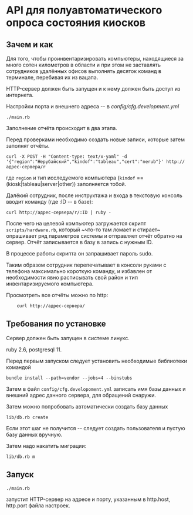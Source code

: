 # API для полуавтоматического опроса состояния киосков

## Зачем и как

Для того, чтобы проинвентаризировать компьютеры, находящиеся за много сотен километров в области
и при этом не заставлять сотрудников удалённых офисов выполнять десяток команд в терминале, перебивая их из вацапа.

HTTP-сервер должен быть запущен и к нему должен быть доступ из интернета.

Настройки порта и внешнего адреса -- в *config/cfg.development.yml*

    ./main.rb

Заполнение отчёта происходит в два этапа.

Перед проверками необходимо создать новые записи, которые затем заполнят отчёты.

    curl -X POST -H "Content-type: text/x-yaml" -d '{"region":"Нерубайский","kindof":"tableau","cert":"nerub"}' http://адрес-сервера/r

где `region` и тип исследуемого компьютера (`kindof` == (kiosk|tableau|server|other)) заполняется тобой.

Далёкий сотрудник, после инструктажа и входа в текстовую консоль вводит команду (где :ID -- в базе):

    curl http://адрес-сервера/r/:ID | ruby -

После чего на целевой компьютер загружается скрипт `scripts/hardware.rb`,
который ~что-то там ломает и стирает~ опрашивает ряд параметров системы и отправляет отчёт обратно на сервер.
Отчёт записывается в базу в запись с нужным ID.

В процессе работы скрипта он запрашивает пароль sudo.

Таким образом сотрудник перепечатывает в консоли руками с телефона максимально короткую команду, и избавлен от необходимости явно расписывать свой район и тип инвентаризируемого компьютера.

Просмотреть все отчёты можно по http:

        curl http://адрес-сервера/

## Требования по установке

Сервер должен быть запущен в системе линукс.

ruby 2.6, postgresql 11.

Перед первым запуском следует установить необходимые библиотеки командой

    bundle install --path=vendor --jobs=4 --binstubs

Затем в файл `config/cfg.developoment.yml` записать имя базы данных и внешний адрес данного сервера, для обращений снаружи.

Затем можно попробовать автоматически создать базу данных

    lib/db.rb create

Если этот шаг не получится -- следует создать пользователя и пустую базу данных вручную.

Затем надо накатить миграции:

    lib/db.rb m

## Запуск

    ./main.rb

запустит HTTP-сервер на адресе и порту, указанным в http.host, http.port файла настроек.

